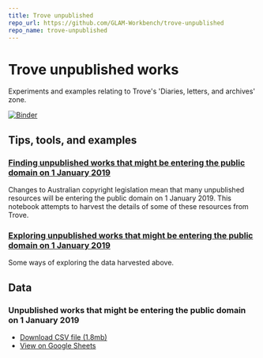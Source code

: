 ```yaml
---
title: Trove unpublished
repo_url: https://github.com/GLAM-Workbench/trove-unpublished
repo_name: trove-unpublished
---
```


# Trove unpublished works

Experiments and examples relating to Trove's 'Diaries, letters, and archives' zone.

[![Binder](https://mybinder.org/badge_logo.svg)](https://mybinder.org/v2/gh/GLAM-Workbench/trove-unpublished/master)

## Tips, tools, and examples

### [Finding unpublished works that might be entering the public domain on 1 January 2019](https://nbviewer.jupyter.org/github/GLAM-Workbench/trove-unpublished/blob/master/Finding-unpublished-works-entering-public-domain.ipynb)  
Changes to Australian copyright legislation mean that many unpublished resources will be entering the public domain on 1 January 2019. This notebook attempts to harvest the details of some of these resources from Trove.

### [Exploring unpublished works that might be entering the public domain on 1 January 2019](https://nbviewer.jupyter.org/github/GLAM-Workbench/trove-unpublished/blob/master/Exploring-unpublished-works-entering-public-domain.ipynb)  
Some ways of exploring the data harvested above.

## Data

### Unpublished works that might be entering the public domain on 1 January 2019

* [Download CSV file  (1.8mb)](https://github.com/GLAM-Workbench/trove-unpublished/blob/master/unpublished_works_entering_pd_20181006.csv)
* [View on Google Sheets](https://docs.google.com/spreadsheets/d/1pcVgDHXMW-PKiQh3qXk2y5L_M8IFTyz05CQ2u-CbGsI/edit?usp=sharing)

